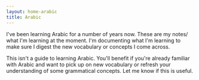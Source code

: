 ```yaml
---
layout: home-arabic
title: Arabic
---
```


I've been learning Arabic for a number of years now. These are my notes/ what I'm learning at the moment. I'm documenting what I'm learning to make sure I digest the new vocabulary or concepts I come across. 

This isn't a guide to learning Arabic. You'll benefit if you're already familiar with Arabic and want to pick up on new vocabulary or refresh your understanding of some grammatical concepts. Let me know if this is useful. 
